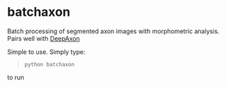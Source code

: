 # batchaxon
Batch processing of segmented axon images with morphometric analysis. Pairs well with [DeepAxon](https://github.com/kushsavsani/deepaxon)

Simple to use. Simply type:
> `python batchaxon`

to run